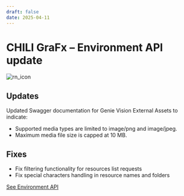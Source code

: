 ```yaml
---
draft: false
date: 2025-04-11
---
```


# CHILI GraFx – Environment API update

![rn_icon](/assets/icon-CHILI-GraFx.svg)

## Updates

Updated Swagger documentation for Genie Vision External Assets to indicate:

- Supported media types are limited to image/png and image/jpeg.
- Maximum media file size is capped at 10 MB.  

## Fixes

- Fix filtering functionality for resources list requests
- Fix special characters handling in resource names and folders

[See Environment API](/GraFx-Developers/environment-api/reference/)